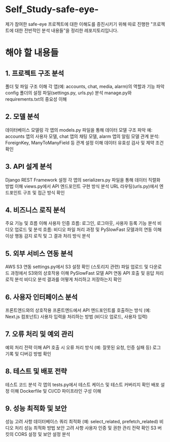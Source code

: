 # Self_Study-safe-eye-

제가 참여한 safe-eye 프로젝트에 대한 이해도를 증진시키기 위해 따로 진행한 "프로젝트에 대한 전반적인 분석 내용들"을 정리한 레포지토리입니다.

# 해야 할 내용들

## 1. 프로젝트 구조 분석
폴더 및 파일 구조 이해
각 앱(예: accounts, chat, media, alarm)의 역할과 기능 파악
config 폴더의 설정 파일(settings.py, urls.py) 분석
manage.py와 requirements.txt의 중요성 이해

## 2. 모델 분석
데이터베이스 모델링
각 앱의 models.py 파일을 통해 데이터 모델 구조 파악
예: accounts 앱의 사용자 모델, chat 앱의 채팅 모델, alarm 앱의 알림 모델
관계 분석: ForeignKey, ManyToManyField 등 관계 설정 이해
데이터 유효성 검사 및 제약 조건 확인

## 3. API 설계 분석
Django REST Framework 설정
각 앱의 serializers.py 파일을 통해 데이터 직렬화 방법 이해
views.py에서 API 엔드포인트 구현 방식 분석
URL 라우팅(urls.py)에서 엔드포인트 구조 및 접근 방식 확인

## 4. 비즈니스 로직 분석
주요 기능 및 흐름 이해
사용자 인증 흐름: 로그인, 로그아웃, 사용자 등록 기능 분석
비디오 업로드 및 분석 흐름: 비디오 파일 처리 과정 및 PySlowFast 모델과의 연동 이해
이상 행동 감지 로직 및 그 결과 처리 방식 분석

## 5. 외부 서비스 연동 분석
AWS S3 연동
settings.py에서 S3 설정 확인 (스토리지 관련)
파일 업로드 및 다운로드 과정에서 S3와의 상호작용 이해
PySlowFast 모델 API 연동
API 호출 및 응답 처리 로직 분석
비디오 분석 결과를 어떻게 처리하고 저장하는지 확인

## 6. 사용자 인터페이스 분석
프론트엔드와의 상호작용
프론트엔드에서 API 엔드포인트를 호출하는 방식 (예: Next.js 컴포넌트)
사용자 입력을 처리하는 방법 (비디오 업로드, 사용자 입력)

## 7. 오류 처리 및 예외 관리
예외 처리 전략 이해
API 호출 시 오류 처리 방식 (예: 잘못된 요청, 인증 실패 등)
로그 기록 및 디버깅 방법 확인

## 8. 테스트 및 배포 전략
테스트 코드 분석
각 앱의 tests.py에서 테스트 케이스 및 테스트 커버리지 확인
배포 설정 이해
Dockerfile 및 CI/CD 파이프라인 구성 이해

## 9. 성능 최적화 및 보안
성능 고려 사항
데이터베이스 쿼리 최적화 (예: select_related, prefetch_related)
비디오 처리 성능 최적화 방법
보안 고려 사항
사용자 인증 및 권한 관리 전략 확인
S3 버킷의 CORS 설정 및 보안 설정 분석
